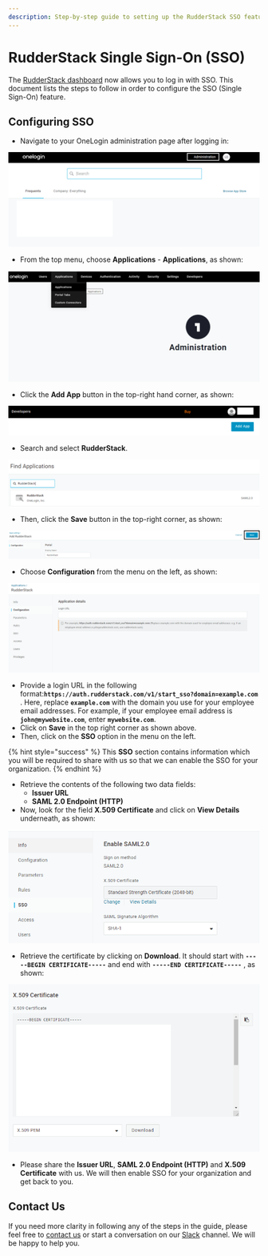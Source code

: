 ```yaml
---
description: Step-by-step guide to setting up the RudderStack SSO feature.
---
```


# RudderStack Single Sign-On \(SSO\)

The [RudderStack dashboard](https://app.rudderlabs.com/signup?type=freetrial) now allows you to log in with SSO. This document lists the steps to follow in order to configure the SSO \(Single Sign-On\) feature.

## Configuring SSO

* Navigate to your OneLogin administration page after logging in:

![OneLogin Administration Page](../.gitbook/assets/1%20%288%29.png)

* From the top menu, choose **Applications** - **Applications**, as shown:

![Application Tab in OneLogin](../.gitbook/assets/2%20%283%29.png)

* Click the **Add App** button in the top-right hand corner, as shown:

![Add App Option in OneLogin](../.gitbook/assets/3.png)

* Search and select **RudderStack**.

![](../.gitbook/assets/image%20%2874%29.png)

* Then, click the **Save** button in the top-right corner, as shown:

![](../.gitbook/assets/4%20%283%29.png)

* Choose **Configuration** from the menu on the left, as shown:

![Configuration Menu](../.gitbook/assets/image%20%2857%29.png)

* Provide a login URL in the following format:**`https://auth.rudderstack.com/v1/start_sso?domain=example.com`** . Here, replace **`example.com`** with the domain you use for your employee email addresses. For example, if your employee email address is **`john@mywebsite.com`**, enter **`mywebsite.com`**.
* Click on **Save** in the top right corner as shown above.
* Then, click on the **SSO** option in the menu on the left.

{% hint style="success" %}
This **SSO** section contains information which you will be required to share with us so that we can enable the SSO for your organization.
{% endhint %}

* Retrieve the contents of the following two data fields:
  * **Issuer URL**
  * **SAML 2.0 Endpoint \(HTTP\)**
* Now, look for the field **X.509 Certificate** and click on **View Details** underneath, as shown:

![X.509 Certificate Option](../.gitbook/assets/image%20%2836%29.png)

* Retrieve the certificate by clicking on **Download**. It should start with **`-----BEGIN CERTIFICATE-----`** and end with **`-----END CERTIFICATE-----`** , as shown:

![](../.gitbook/assets/5%20%285%29.png)

* Please share the **Issuer URL**, **SAML 2.0 Endpoint \(HTTP\)** and **X.509 Certificate** with us. We will then enable SSO for your organization and get back to you.

## Contact Us

If you need more clarity in following any of the steps in the guide, please feel free to [contact us](mailto:%20contact@rudderstack.com) or start a conversation on our [Slack](https://resources.rudderstack.com/join-rudderstack-slack) channel. We will be happy to help you.

